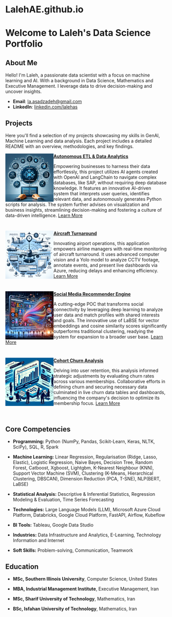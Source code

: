 # LalehAE.github.io

# Welcome to Laleh's Data Science Portfolio

## About Me
Hello! I'm Laleh, a passionate data scientist with a focus on machine learning and AI. With a background in Data Science, Mathematics and Executive Management. I leverage data to drive decision-making and uncover insights.

- **Email**: [la.asadzadeh@gmail.com](la.asadzadeh@gmail.com)
- **LinkedIn**: [linkedin.com/lalehas](https://www.linkedin.com/in/lalehas/)

## Projects
Here you'll find a selection of my projects showcasing my skills in GenAI, Machine Learning and data analysis. Each project includes a detailed README with an overview, methodologies, and key findings.

<img align="left" width="150" height="150" src="images/GenAI.png"> **[Autonomous ETL & Data Analytics](pages/GenAI.html)**

Empowering businesses to harness their data effortlessly, this project utilizes AI agents created with OpenAI and LangChain to navigate complex databases, like SAP, without requiring deep database knowledge. It features an innovative AI-driven system that interprets user queries, identifies relevant data, and autonomously generates Python scripts for analysis. The system further advises on visualization and business insights, streamlining decision-making and fostering a culture of data-driven intelligence. [Learn More]("pages/GenAI.html")  

#

<img align="left" width="150" height="150" src="images/Aircraft.png"> **[Aircraft Turnaround](pages/Aircraft.html)**

Innovating airport operations, this application empowers airline managers with real-time monitoring of aircraft turnaround. It uses advanced computer vision and a Yolo model to analyze CCTV footage, annotate events, and present live dashboards via Azure, reducing delays and enhancing efficiency. [Learn More]("pages/Aircraft.html")  

#

<img align="left" width="150" height="150" src="images/Social.png"> **[Social Media Recommender Engine](pages/Social.html)**

A cutting-edge POC that transforms social connectivity by leveraging deep learning to analyze user data and match profiles with shared interests and goals. The innovative use of LaBSE for vector embeddings and cosine similarity scores significantly outperforms traditional clustering, readying the system for expansion to a broader user base. [Learn More]("pages/Social.html")  

#

 <img align="left" width="150" height="150" src="images/Cohort.png"> **[Cohort Churn Analysis](pages/Cohort.html)**

Delving into user retention, this analysis informed strategic adjustments by evaluating churn rates across various memberships. Collaborative efforts in defining churn and securing necessary data culminated in live churn data tables and dashboards, influencing the company's decision to optimize its membership focus. [Learn More]("pages/Cohort.html")  

<br />

##  Core Competencies
- **Programming:** Python (NumPy, Pandas, Scikit-Learn, Keras, NLTK, SciPy), SQL, R, Spark 

- **Machine Learning:** Linear Regression, Regularisation (Ridge, Lasso, Elastic), Logistic Regression, Naive Bayes, Decision Tree, Random Forest, Catboost, Xgboost, Lightgbm, K-Nearest Neighbour (KNN), Support Vector Machine (SVM), Clustering (K-Means, Hierarchical Clustering, DBSCAN), Dimension Reduction (PCA, T-SNE), NLP(BERT, LaBSE)

- **Statistical Analysis:** Descriptive & Inferential Statistics, Regression Modeling & Evaluation, Time Series Forecasting

- **Technologies:** Large Language Models (LLM), Microsoft Azure Cloud Platform, Databricks, Google Cloud Platform, FastAPI, Airflow, Kubeflow

- **BI Tools:** Tableau, Google Data Studio

- **Industries:** Data Infrastructure and Analytics, E-Learning, Technology Information and Internet

- **Soft Skills:** Problem-solving, Communication, Teamwork

## Education
- **MSc, Southern Illinois University**, Computer Science, United States

- **MBA, Industrial Management Institute**, Executive Management, Iran

- **MSc, Sharif University of Technology**, Mathematics, Iran

- **BSc, Isfahan University of Technology**, Mathematics, Iran 